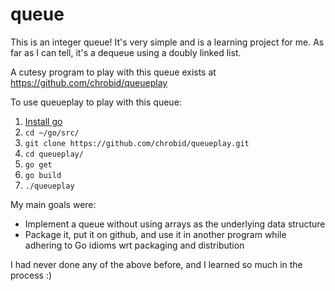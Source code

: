 # queue
This is an integer queue! It's very simple and is a learning project for me. As far as I can tell, it's a dequeue using a doubly linked list.

A cutesy program to play with this queue exists at https://github.com/chrobid/queueplay

To use queueplay to play with this queue:
1. [Install go](https://golang.org/doc/install)
2. `cd ~/go/src/`
3. `git clone https://github.com/chrobid/queueplay.git`
4. `cd queueplay/`
5. `go get`
6. `go build`
7. `./queueplay`

My main goals were:
* Implement a queue without using arrays as the underlying data structure
* Package it, put it on github, and use it in another program while adhering to Go idioms wrt packaging and distribution

I had never done any of the above before, and I learned so much in the process :)


